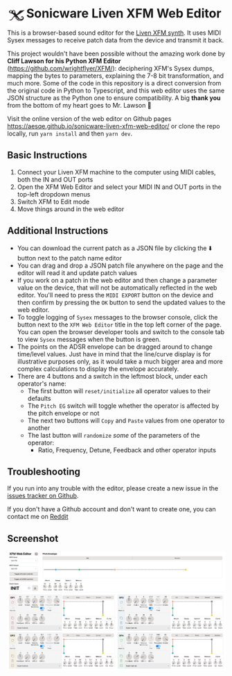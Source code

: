 # <img src='public/xfm.svg' width="44" align="left"> Sonicware Liven XFM Web Editor

This is a browser-based sound editor for the [Liven XFM synth](https://sonicware.jp/pages/liven-xfm). It uses MIDI Sysex messages to receive patch data from the device and transmit it back.

This project wouldn't have been possible without the amazing work done by **Cliff Lawson for his Python XFM Editor** (https://github.com/wrightflyer/XFM/): deciphering XFM's Sysex dumps, mapping the bytes to parameters, explaining the 7-8 bit transformation, and much more. Some of the code in this repository is a direct conversion from the original code in Python to Typescript, and this web editor uses the same JSON structure as the Python one to ensure compatibility. A big **thank you** from the bottom of my heart goes to Mr. Lawson :bow:

Visit the online version of the web editor on Github pages https://aesqe.github.io/sonicware-liven-xfm-web-editor/ or clone the repo locally, run `yarn install` and then `yarn dev`.

## Basic Instructions

1. Connect your Liven XFM machine to the computer using MIDI cables, both the IN and OUT ports
2. Open the XFM Web Editor and select your MIDI IN and OUT ports in the top-left dropdown menus
3. Switch XFM to Edit mode
4. Move things around in the web editor

## Additional Instructions

* You can download the current patch as a JSON file by clicking the :arrow_down: button next to the patch name editor
* You can drag and drop a JSON patch file anywhere on the page and the editor will read it and update patch values
* If you work on a patch in the web editor and then change a parameter value on the device, that will not be automatically reflected in the web editor. You'll need to press the `MIDI EXPORT` button on the device and then confirm by pressing the `OK` button to send the updated values to the web editor.
* To toggle logging of `Sysex` messages to the browser console, click the button next to the `XFM Web Editor` title in the top left corner of the page. You can open the browser developer tools and switch to the console tab to view `Sysex` messages when the button is green.
* The points on the ADSR envelope can be dragged around to change time/level values. Just have in mind that the line/curve display is for illustrative purposes only, as it would take a much bigger area and more complex calculations to display the envelope accurately.
* There are 4 buttons and a switch in the leftmost block, under each operator's name:
  * The first button will `reset/initialize` all operator values to their defaults
  * The `Pitch EG` switch will toggle whether the operator is affected by the pitch envelope or not
  * The next two buttons will `Copy` and `Paste` values from one operator to another
  * The last button will `randomize` *some* of the parameters of the operator:
    * Ratio, Frequency, Detune, Feedback and other operator inputs

## Troubleshooting

If you run into any trouble with the editor, please create a new issue in the [issues tracker on Github](https://github.com/aesqe/sonicware-liven-xfm-web-editor/issues).

If you don't have a Github account and don't want to create one, you can contact me on [Reddit](https://www.reddit.com/user/aesqe/)

## Screenshot

<img src='src/assets/screenshot-01.png'>
